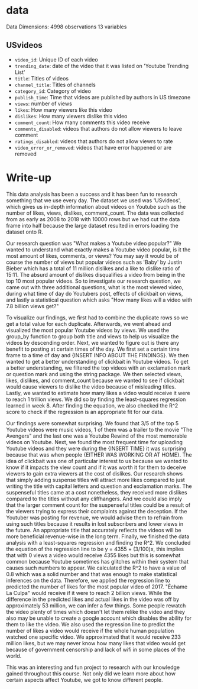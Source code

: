 # data

Data Dimensions:
4998 observations
13 variables

## USvideos

- `video_id`: Unique ID of each video
- `trending_date`: date of the video that it was listed on 'Youtube Trending List'
- `title`: Titles of videos
- `channel_title`: Titles of channels
- `category_id`: Category of video
- `publish_time`: Time that videos are published by authors in US timezone
- `views`: number of views 
- `likes`: How many viewers like this video
- `dislikes`: How many viewers dislike this video
- `comment_count`: How many comments this video receive
- `comments_disabled`: videos that authors do not allow viewers to leave comment
- `ratings_disabled`: videos that authors do not allow viewrs to rate
- `video_error_or_removed`: videos that have error happened or are removed

# Write-up

  This data analysis has been a success and it has been fun to research something that we use every day. The dataset we used was 'USvideos', which gives us in-depth information about videos on Youtube such as the number of likes, views, dislikes, comment_count. The data was collected from as early as 2008 to 2018 with 10000 rows but we had cut the data frame into half because the large dataset resulted in errors loading the dataset onto R. 
  
  Our research question was "What makes a Youtube video popular?" We wanted to understand what exactly makes a Youtube video popular, is it the most amount of likes, comments, or views? You may say it would be of course the number of views but popular videos such as 'Baby' by Justin Bieber which has a total of 11 million dislikes and a like to dislike ratio of 15:11. The absurd amount of dislikes disqualifies a video from being in the top 10 most popular videos. So to investigate our research question, we came out with three additional questions, what is the most viewed video, during what time of day do Youtubers post, effects of clickbait on views, and lastly a statistical question which asks "How many likes will a video with 7.8 billion views get?"

  To visualize our findings, we first had to combine the duplicate rows so we get a total value for each duplicate. Afterwards, we went ahead and visualized the most popular Youtube videos by views. We used the group_by function to group both title and views to help us visualize the videos by descending order. Next, we wanted to figure out is there any benefit to posting at certain times of the day. We first set a certain time frame to a time of day and {INSERT INFO ABOUT THE FINDINGS}. We then wanted to get a better understanding of clickbait in Youtube videos. To get a better understanding, we filtered the top videos with an exclamation mark or question mark and using the string package. We then selected views, likes, dislikes, and comment_count because we wanted to see if clickbait would cause viewers to dislike the video because of misleading titles. Lastly, we wanted to estimate how many likes a video would receive it were to reach 1 trillion views. We did so by finding the least-squares regression learned in week 8. After finding the equation, we also checked the R^2 score to check if the regression is an appropriate fit for our data. 

  Our findings were somewhat surprising. We found that 3/5 of the top 5 Youtube videos were music videos, 1 of them was a trailer to the movie "The Avengers" and the last one was a Youtube Rewind of the most memorable videos on Youtube. Next, we found the most frequent time for uploading Youtube videos and they were during the {INSERT TIME} it was surprising because that was when people {EITHER WAS WORKING OR AT HOME}. The idea of clickbait was one of particular interest to us because we wanted to know if it impacts the view count and if it was worth it for them to deceive viewers to gain extra viewers at the cost of dislikes. Our research shows that simply adding suspense titles will attract more likes compared to just writing the title with capital letters and question and exclamation marks. The suspenseful titles came at a cost nonetheless, they received more dislikes compared to the titles without any cliffhangers. And we could also imply that the larger comment count for the suspenseful titles could be a result of the viewers trying to express their complaints against the deception. If the Youtuber was posting for revenue, we would advise them to refrain from using such titles because it results in lost subscribers and lower views in the future. An appropriate title that accurately reflects the videos will be more beneficial revenue-wise in the long term. Finally, we finished the data analysis with a least-squares regression and finding the R^2. We concluded the equation of the regression line to be y = 4355 + (3/100)x, this implies that with 0 views a video would receive 4355 likes but this is somewhat common because Youtube sometimes has glitches within their system that causes such numbers to appear. We calculated the R^2 to have a value of 0.8 which was a solid number and that was enough to make statistical inferences on the data. Therefore, we applied the regression line to predicted the number of likes for the most popular video of 2017. "Échame La Culpa" would receive if it were to reach 2 billion views. While the difference in the predicted likes and actual likes in the video was off by approximately 53 million, we can infer a few things. Some people rewatch the video plenty of times which doesn't let them relike the video and they also may be unable to create a google account which disables the ability for them to like the video. We also used the regression line to predict the number of likes a video would receive if the whole human population watched one specific video. We approximated that it would receive 233 million likes, but we may never know how many likes that video would get because of government censorship and lack of wifi in some places of the world. 
  
  
  This was an interesting and fun project to research with our knowledge gained throughout this course. Not only did we learn more about how certain aspects affect Youtube, we got to know different people. 

